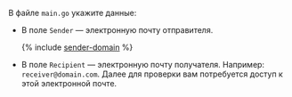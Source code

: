 В файле `main.go` укажите данные:

* В поле `Sender` — электронную почту отправителя.

    {% include [sender-domain](sender-domain.md) %}

* В поле `Recipient` — электронную почту получателя. Например: `receiver@domain.com`. Далее для проверки вам потребуется доступ к этой электронной почте.